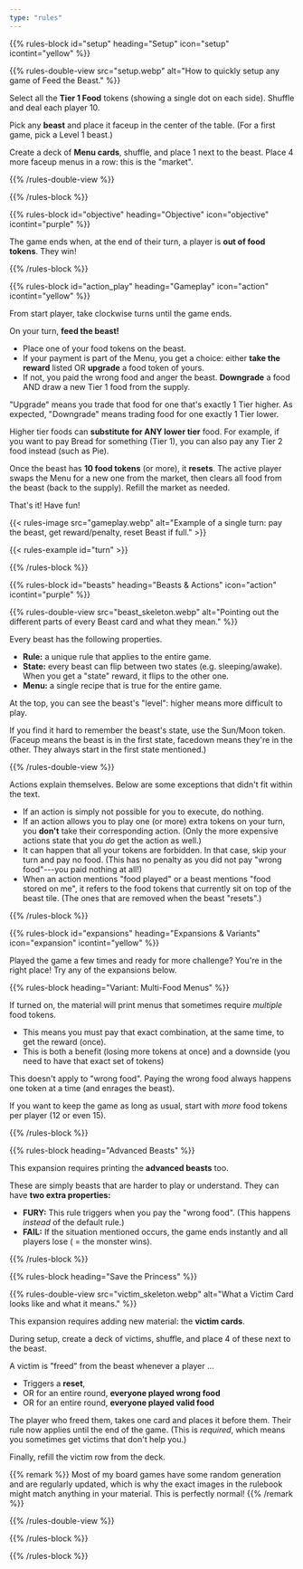 ```yaml
---
type: "rules"
---
```


{{% rules-block id="setup" heading="Setup" icon="setup" icontint="yellow" %}}

{{% rules-double-view src="setup.webp" alt="How to quickly setup any game of Feed the Beast." %}}

Select all the **Tier 1 Food** tokens (showing a single dot on each side). Shuffle and deal each player 10.

Pick any **beast** and place it faceup in the center of the table. (For a first game, pick a Level 1 beast.)

Create a deck of **Menu cards**, shuffle, and place 1 next to the beast. Place 4 more faceup menus in a row: this is the "market".

{{% /rules-double-view %}}

{{% /rules-block %}}

{{% rules-block id="objective" heading="Objective" icon="objective" icontint="purple" %}}

The game ends when, at the end of their turn, a player is **out of food tokens**. They win!

{{% /rules-block %}}

{{% rules-block id="action_play" heading="Gameplay" icon="action" icontint="yellow" %}}

From start player, take clockwise turns until the game ends.

On your turn, **feed the beast!**

* Place one of your food tokens on the beast.
* If your payment is part of the Menu, you get a choice: either **take the reward** listed OR **upgrade** a food token of yours.
* If not, you paid the wrong food and anger the beast. **Downgrade** a food AND draw a new Tier 1 food from the supply.

"Upgrade" means you trade that food for one that's exactly 1 Tier higher. As expected, "Downgrade" means trading food for one exactly 1 Tier lower.

Higher tier foods can **substitute for ANY lower tier** food. For example, if you want to pay Bread for something (Tier 1), you can also pay any Tier 2 food instead (such as Pie).

Once the beast has **10 food tokens** (or more), it **resets**. The active player swaps the Menu for a new one from the market, then clears all food from the beast (back to the supply). Refill the market as needed.

That's it! Have fun!

{{< rules-image src="gameplay.webp" alt="Example of a single turn: pay the beast, get reward/penalty, reset Beast if full." >}}

{{< rules-example id="turn" >}}

{{% /rules-block %}}

{{% rules-block id="beasts" heading="Beasts & Actions" icon="action" icontint="purple" %}}

{{% rules-double-view src="beast_skeleton.webp" alt="Pointing out the different parts of every Beast card and what they mean." %}}

Every beast has the following properties.

* **Rule:** a unique rule that applies to the entire game.
* **State:** every beast can flip between two states (e.g. sleeping/awake). When you get a "state" reward, it flips to the other one.
* **Menu:** a single recipe that is true for the entire game.

At the top, you can see the beast's "level": higher means more difficult to play. 

If you find it hard to remember the beast's state, use the Sun/Moon token. (Faceup means the beast is in the first state, facedown means they're in the other. They always start in the first state mentioned.)

{{% /rules-double-view %}}

Actions explain themselves. Below are some exceptions that didn't fit within the text.

* If an action is simply not possible for you to execute, do nothing. 
* If an action allows you to play one (or more) extra tokens on your turn, you **don't** take their corresponding action. (Only the more expensive actions state that you _do_ get the action as well.)
* It can happen that all your tokens are forbidden. In that case, skip your turn and pay no food. (This has no penalty as you did not pay "wrong food"---you paid nothing at all!)
* When an action mentions "food played" or a beast mentions "food stored on me", it refers to the food tokens that currently sit on top of the beast tile. (The ones that are removed when the beast "resets".)

{{% /rules-block %}}

{{% rules-block id="expansions" heading="Expansions & Variants" icon="expansion" icontint="yellow" %}}

Played the game a few times and ready for more challenge? You're in the right place! Try any of the expansions below.

{{% rules-block heading="Variant: Multi-Food Menus" %}}

If turned on, the material will print menus that sometimes require _multiple_ food tokens. 

* This means you must pay that exact combination, at the same time, to get the reward (once).
* This is both a benefit (losing more tokens at once) and a downside (you need to have that exact set of tokens)

This doesn't apply to "wrong food". Paying the wrong food always happens one token at a time (and enrages the beast).

If you want to keep the game as long as usual, start with _more_ food tokens per player (12 or even 15).

{{% /rules-block %}}

{{% rules-block heading="Advanced Beasts" %}}

This expansion requires printing the **advanced beasts** too.

These are simply beasts that are harder to play or understand. They can have **two extra properties:**

* **FURY:** This rule triggers when you pay the "wrong food". (This happens _instead_ of the default rule.)
* **FAIL:** If the situation mentioned occurs, the game ends instantly and all players lose ( = the monster wins).

{{% /rules-block %}}

{{% rules-block heading="Save the Princess" %}}

{{% rules-double-view src="victim_skeleton.webp" alt="What a Victim Card looks like and what it means." %}}

This expansion requires adding new material: the **victim cards**.

During setup, create a deck of victims, shuffle, and place 4 of these next to the beast.

A victim is "freed" from the beast whenever a player ...

* Triggers a **reset**,
* OR for an entire round, **everyone played wrong food**
* OR for an entire round, **everyone played valid food**

The player who freed them, takes one card and places it before them. Their rule now applies until the end of the game. (This is _required_, which means you sometimes get victims that don't help you.)

Finally, refill the victim row from the deck.

{{% remark %}}
Most of my board games have some random generation and are regularly updated, which is why the exact images in the rulebook might match anything in your material. This is perfectly normal!
{{% /remark %}}

{{% /rules-double-view %}}

{{% /rules-block %}}

{{% /rules-block %}}